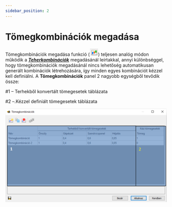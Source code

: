 ```yaml
---
sidebar_position: 2
---
```

# Tömegkombinációk megadása

<!-- wp:paragraph -->

Tömegkombinációk megadása funkció (![](./img/wp-content-uploads-2021-04-cmd_masscombi.png)) teljesen analóg módon működik a **_[Teherkombinációk](../6_0_structural-loads/6_2_load-combinations.md)_** megadásánál leírtakkal, annyi különbséggel, hogy tömegkombinációk megadásánál nincs lehetőség automatikusan generált kombinációk létrehozására, így minden egyes kombinációt kézzel kell definiálni. A **Tömegkombinációk** panel 2 nagyobb egységből tevődik össze:

<!-- /wp:paragraph -->

<!-- wp:paragraph -->

\#1 – Terhekből konvertált tömegesetek táblázata

<!-- /wp:paragraph -->

<!-- wp:paragraph -->

\#2 –.Kézzel definiált tömegesetek táblázata

<!-- /wp:paragraph -->

<!-- wp:image {"align":"center","id":36402,"width":768,"height":446,"sizeSlug":"large","linkDestination":"media","className":"is-style-editorskit-rounded"} -->

[![](./img/wp-content-uploads-2022-05-dial_tomegkombinaciok-1024x595.png)](https://Consteelsoftware.com/wp-content/uploads/2022/05/dial_tomegkombinaciok.png)

<!-- /wp:image -->
